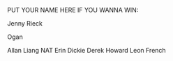 PUT YOUR NAME HERE IF YOU WANNA WIN:

Jenny Rieck

Ogan

Allan Liang
NAT
Erin Dickie
Derek Howard
Leon French

